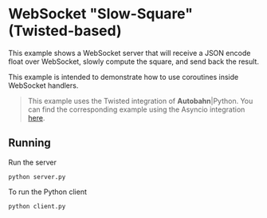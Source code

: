 # WebSocket "Slow-Square" (Twisted-based)

This example shows a WebSocket server that will receive a JSON encode float over WebSocket, slowly compute the square, and send back the result.

This example is intended to demonstrate how to use coroutines inside WebSocket handlers.

> This example uses the Twisted integration of **Autobahn**|Python. You can find the corresponding example using the Asyncio integration [here](https://github.com/tavendo/AutobahnPython/tree/master/examples/asyncio/websocket/slowsquare).
> 

## Running

Run the server

    python server.py

To run the Python client

    python client.py
